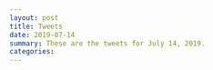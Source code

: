 ```yaml
---
layout: post
title: Tweets
date: 2019-07-14
summary: These are the tweets for July 14, 2019.
categories:
---
```


